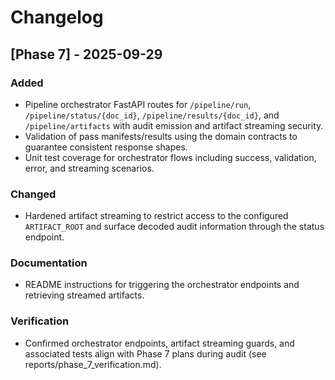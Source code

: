 # Changelog

## [Phase 7] - 2025-09-29
### Added
- Pipeline orchestrator FastAPI routes for `/pipeline/run`, `/pipeline/status/{doc_id}`, `/pipeline/results/{doc_id}`, and `/pipeline/artifacts` with audit emission and artifact streaming security.
- Validation of pass manifests/results using the domain contracts to guarantee consistent response shapes.
- Unit test coverage for orchestrator flows including success, validation, error, and streaming scenarios.

### Changed
- Hardened artifact streaming to restrict access to the configured `ARTIFACT_ROOT` and surface decoded audit information through the status endpoint.

### Documentation
- README instructions for triggering the orchestrator endpoints and retrieving streamed artifacts.

### Verification
- Confirmed orchestrator endpoints, artifact streaming guards, and associated tests align with Phase 7 plans during audit (see reports/phase_7_verification.md).
